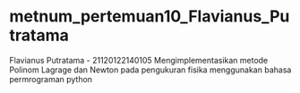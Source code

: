 # metnum_pertemuan10_Flavianus_Putratama
Flavianus Putratama - 21120122140105
Mengimplementasikan metode Polinom Lagrage dan Newton pada pengukuran fisika menggunakan bahasa permrograman python
